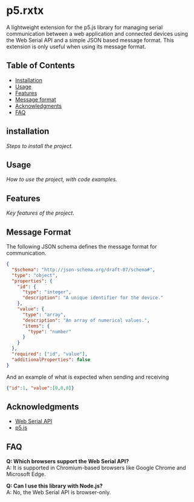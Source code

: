 # p5.rxtx

A lightweight extension for the p5.js library for managing serial communication between a web application and connected devices using the Web Serial API and a simple JSON based message format. This extension is only useful when using its message format.


## Table of Contents

- [Installation](#installation)
- [Usage](#usage)
- [Features](#features)
- [Message format](#message-format)
- [Acknowledgments](#acknowledgments)
- [FAQ](#faq)

## installation

*Steps to install the project.*

## Usage

*How to use the project, with code examples.*

## Features

*Key features of the project.*

## Message Format

The following JSON schema defines the message format for communication.

```JSON
{
  "$schema": "http://json-schema.org/draft-07/schema#",
  "type": "object",
  "properties": {
    "id": {
      "type": "integer",
      "description": "A unique identifier for the device."
    },
    "value": {
      "type": "array",
      "description": "An array of numerical values.",
      "items": {
        "type": "number"
      }
    }
  },
  "required": ["id", "value"],
  "additionalProperties": false
}
```

And an example of what is expected when sending and receiving

```JSON
{"id":1, "value":[0,0,0]}
```

## Acknowledgments

- [Web Serial API](https://developer.mozilla.org/en-US/docs/Web/API/Serial)
- [p5.js](https://p5js.org/)

## FAQ

**Q: Which browsers support the Web Serial API?**  
A: It is supported in Chromium-based browsers like Google Chrome and Microsoft Edge.

**Q: Can I use this library with Node.js?**  
A: No, the Web Serial API is browser-only.